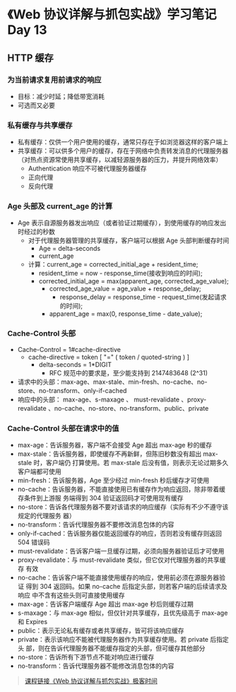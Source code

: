 # 《Web 协议详解与抓包实战》学习笔记 Day 13

## HTTP 缓存

### 为当前请求复用前请求的响应

* 目标：减少时延；降低带宽消耗
* 可选而又必要

### 私有缓存与共享缓存

* 私有缓存：仅供一个用户使用的缓存，通常只存在于如浏览器这样的客户端上
* 共享缓存：可以供多个用户的缓存，存在于网络中负责转发消息的代理服务器（对热点资源常使用共享缓存，以减轻源服务器的压力，并提升网络效率）
  - Authentication 响应不可被代理服务器缓存
  - 正向代理
  - 反向代理

### Age 头部及 current_age 的计算

* Age 表示自源服务器发出响应（或者验证过期缓存），到使用缓存的响应发出 时经过的秒数
  - 对于代理服务器管理的共享缓存，客户端可以根据 Age 头部判断缓存时间
    - Age = delta-seconds
    - current_age
  - 计算：current_age = corrected_initial_age + resident_time;
    - resident_time = now - response_time(接收到响应的时间);
    - corrected_initial_age = max(apparent_age, corrected_age_value);
      - corrected_age_value = age_value + response_delay;
        - response_delay = response_time - request_time(发起请求的时间);
      - apparent_age = max(0, response_time - date_value);

### Cache-Control 头部

* Cache-Control = 1#cache-directive
  - cache-directive = token [ "=" ( token / quoted-string ) ]
    - delta-seconds = 1*DIGIT
      - RFC 规范中的要求是，至少能支持到 2147483648 (2^31)
* 请求中的头部：max-age、max-stale、min-fresh、no-cache、no- store、no-transform、only-if-cached
* 响应中的头部： max-age、s-maxage 、 must-revalidate 、proxy- revalidate 、no-cache、no-store、no-transform、public、private

### Cache-Control 头部在请求中的值

*  max-age：告诉服务器，客户端不会接受 Age 超出 max-age 秒的缓存
*  max-stale：告诉服务器，即使缓存不再新鲜，但陈旧秒数没有超出 max-stale 时，客户端仍 打算使用。若 max-stale 后没有值，则表示无论过期多久客户端都可使用
*  min-fresh：告诉服务器，Age 至少经过 min-fresh 秒后缓存才可使用
*  no-cache：告诉服务器，不能直接使用已有缓存作为响应返回，除非带着缓存条件到上游服 务端得到 304 验证返回码才可使用现有缓存
*  no-store：告诉各代理服务器不要对该请求的响应缓存（实际有不少不遵守该规定的代理服务 器）
*  no-transform：告诉代理服务器不要修改消息包体的内容
*  only-if-cached：告诉服务器仅能返回缓存的响应，否则若没有缓存则返回 504 错误码
*  must-revalidate：告诉客户端一旦缓存过期，必须向服务器验证后才可使用
*  proxy-revalidate：与 must-revalidate 类似，但它仅对代理服务器的共享缓存 有效
*  no-cache：告诉客户端不能直接使用缓存的响应，使用前必须在源服务器验证 得到 304 返回码。如果 no-cache 后指定头部，则若客户端的后续请求及响应 中不含有这些头则可直接使用缓存
*  max-age：告诉客户端缓存 Age 超出 max-age 秒后则缓存过期
*  s-maxage：与 max-age 相似，但仅针对共享缓存，且优先级高于 max-age 和 Expires
*  public：表示无论私有缓存或者共享缓存，皆可将该响应缓存
*  private：表示该响应不能被代理服务器作为共享缓存使用。若 private 后指定头 部，则在告诉代理服务器不能缓存指定的头部，但可缓存其他部分
*  no-store：告诉所有下游节点不能对响应进行缓存
*  no-transform：告诉代理服务器不能修改消息包体的内容

> [课程链接《Web 协议详解与抓包实战》极客时间](http://gk.link/a/11UWp)
